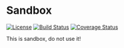 # Sandbox

[![License](https://poser.pugx.org/cti/saprfc/license.png)](https://packagist.org/packages/cti/saprfc)
[![Build Status](https://travis-ci.org/cti/sandbox.png)](https://travis-ci.org/cti/sandbox)
[![Coverage Status](https://coveralls.io/repos/cti/sandbox/badge.png?branch=master)](https://coveralls.io/r/cti/sandbox?branch=master)

This is sandbox, do not use it!
